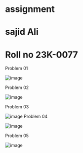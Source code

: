 # assignment
# sajid Ali
# Roll no 23K-0077
 Problem 01
 
 ![image](https://github.com/sajid120011/assignment/assets/143250237/06d6b5c2-c184-441a-9b61-50ea2cc8b8c7)
 
 Problem 02 
 
 ![image](https://github.com/sajid120011/assignment/assets/143250237/f247037d-37a2-415a-b69d-bb8eb3bcdc77)

Problem 03

![image](https://github.com/sajid120011/assignment/assets/143250237/4a8d6587-e964-4da6-afac-1c983b98f4ae)
Problem 04

![image](https://github.com/sajid120011/assignment/assets/143250237/ee91e780-1808-4465-81c6-60ac00c3c170)

Problem 05

![image](https://github.com/sajid120011/assignment/assets/143250237/29adf72c-99fc-443a-99e7-2f53623b103e)
